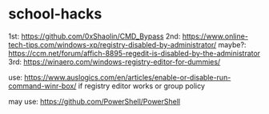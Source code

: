 # school-hacks


1st: https://github.com/0xShaolin/CMD_Bypass
2nd: https://www.online-tech-tips.com/windows-xp/registry-disabled-by-administrator/      maybe?: https://ccm.net/forum/affich-8895-regedit-is-disabled-by-the-administrator
3rd: https://winaero.com/windows-registry-editor-for-dummies/




use: https://www.auslogics.com/en/articles/enable-or-disable-run-command-winr-box/ if registry editor works or group policy









may use: https://github.com/PowerShell/PowerShell
